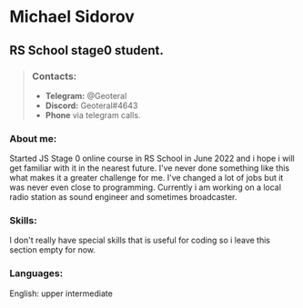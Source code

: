 # Michael Sidorov
## RS School stage0 student.

> ### Contacts: 
> - **Telegram:**  @Geoteral 
> - **Discord:** Geoteral#4643
> - **Phone** via telegram calls.

### **About me:**

Started JS Stage 0 online course in RS School in June 2022 and i hope i will get familiar with it in the nearest future. I've never done something like this what makes it a greater challenge for me. I've changed a lot of jobs but it was never even close to programming.
Currently i am working on a local radio station as sound engineer and sometimes broadcaster.

### **Skills:**

I don't really have special skills that is useful for coding so i leave this section empty for now.

### **Languages:**
English: upper intermediate